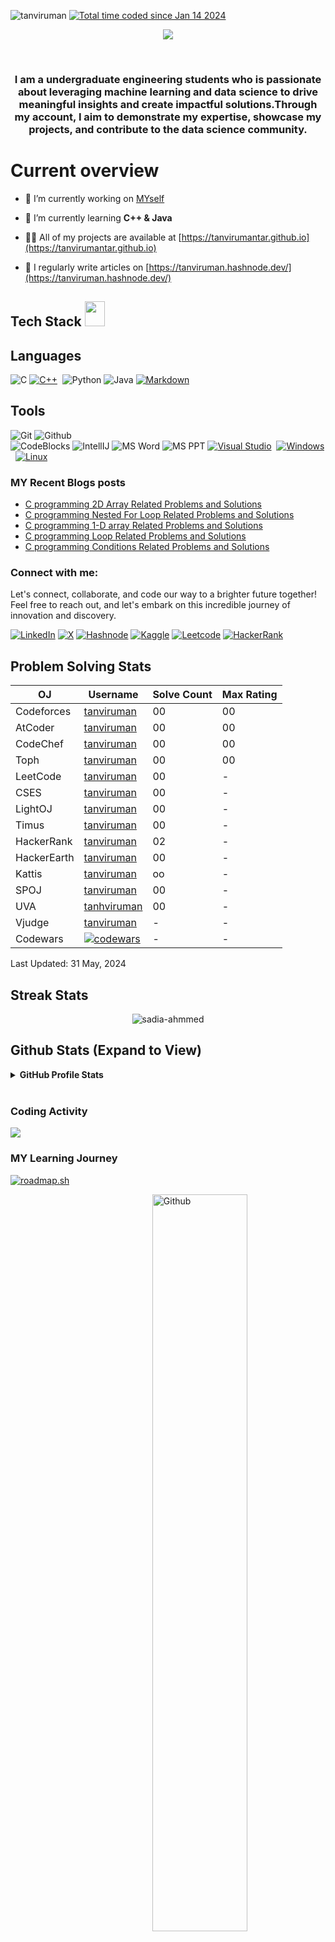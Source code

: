 <p align="left"> <img src="https://komarev.com/ghpvc/?username=tanviruman&label=Profile%20views&color=ffaa00&style=flat-square" alt="tanviruman" />  <a href="https://wakatime.com/@018d0444-5271-4ff5-9e31-91336ba41ac9"><img src="https://wakatime.com/badge/user/018d0444-5271-4ff5-9e31-91336ba41ac9.svg" alt="Total time coded since Jan 14 2024" /></a>

<!--[![Gmail Badge](https://img.shields.io/badge/-tanvirumancontact@gmail.com-c14438?style=flat-square&logo=Gmail&logoColor=white&link=mailto:tanvirumancontact@gmail.com)](mailto:tanvirumancontact@gmail.com)-->



<p align="center">
  <a href="https://github.com/tanviruman">
    </a>
</p>

<p align="center">
  <a href="https://github.com/tanviruman/readme-typing-svg">
    <img src="https://readme-typing-svg.demolab.com/?lines=HI!%20I%20am%20Tanvir%20Ahmed;CSE%20@%20UIU-232;Junior%20Programmer;Aspiring%20Data%20Scientist;Research%20and%20Robotics%20Enthusiast;Always%20learning%20new%20things&font=Fira%20Code&center=true&width=440&height=45&color=FF0000&vCenter=true&pause=1000&size=22"" />
</a>

</p>



<br/>


<h3 align="center">I am a undergraduate engineering students who is passionate about leveraging machine learning and data science to drive meaningful insights and create impactful solutions.Through my account, I aim to demonstrate my expertise, showcase my projects, and contribute to the data science community.</h3>



# Current overview
- 🔭 I’m currently working on [MYself](https://tanvirumanuiu.bio.link)

- 🌱 I’m currently learning **C++ & Java**

- 👨‍💻 All of my projects are available at [https://tanvirumantar.github.io](https://tanvirumantar.github.io)

- 📝 I regularly write articles on [https://tanviruman.hashnode.dev/](https://tanviruman.hashnode.dev/)


</p> 

<h2> Tech Stack <img src = "https://media2.giphy.com/media/QssGEmpkyEOhBCb7e1/giphy.gif?cid=ecf05e47a0n3gi1bfqntqmob8g9aid1oyj2wr3ds3mg700bl&rid=giphy.gif" width = 32px; height=40px> </h2> 

## Languages

![C](https://img.shields.io/badge/-C-000000?style=flat&logo=c)
[![C++](https://img.shields.io/badge/-C++-05122A?style=flat&logo=C%2B%2B&logoColor=00599C)](#)&nbsp;
![Python](https://img.shields.io/badge/-Python-000000?style=flat&logo=python)
![Java](https://img.shields.io/badge/-Java-000000?style=flat&logo=java)
[![Markdown](https://img.shields.io/badge/-Markdown-05122A?style=flat&logo=markdown)](#)&nbsp;

## Tools

![Git](https://img.shields.io/badge/-Git-000000?style=flat&logo=git)
![Github](https://img.shields.io/badge/-Github-000000?style=flat&logo=github)<br />
![CodeBlocks](https://img.shields.io/badge/-CodeBlocks-000000?style=flat&logo=codeblocks)
![IntellIJ](https://img.shields.io/badge/-IntellIJ%20IDEA-000000?style=flat&logo=intellij%20idea)
![MS Word](https://img.shields.io/badge/-MS%20Word-000000?style=flat&logo=microsoft%20word) 
![MS PPT](https://img.shields.io/badge/-MS%20Powerpoint-000000?style=flat&logo=microsoft%20powerpoint)
[![Visual Studio](https://img.shields.io/badge/-Visual%20Studio%20-05122A?style=flat&logo=visual-studio&logoColor=007ACC)](#)&nbsp;
[![Windows](https://img.shields.io/badge/-Windows-05122A?style=flat&logo=Windows&logoColor=A8B9CC)](#)&nbsp;
[![Linux](https://img.shields.io/badge/-Linux-05122A?style=flat&logo=Linux&logoColor=A8B9CC)](#)&nbsp;

### MY Recent Blogs posts
<!-- BLOG-POST-LIST:START -->
- [C programming 2D Array Related Problems and Solutions](https://tanviruman.hashnode.dev/c-programming-2d-array-related-problems-and-solutions)
- [C programming Nested For Loop Related Problems and Solutions](https://tanviruman.hashnode.dev/nested-for-loop-related-problems-and-solutions)
- [C programming 1-D array Related Problems and Solutions](https://tanviruman.hashnode.dev/1-d-array-related-problems-and-solutions)
- [C programming Loop Related Problems and Solutions](https://tanviruman.hashnode.dev/loop-related-problems)
- [C programming Conditions Related Problems and Solutions](https://tanviruman.hashnode.dev/conditions-related-problems)
<!-- BLOG-POST-LIST:END -->

<h3 align="left">Connect with me:</h3>
<p align="left">
Let's connect, collaborate, and code our way to a brighter future together! Feel free to reach out, and let's embark on this incredible journey of innovation and discovery.

 [![LinkedIn](https://img.shields.io/badge/LinkedIn-Connect-blue)](https://www.linkedin.com/in/tanvirumaan/) 
 [![X](https://img.shields.io/badge/X-Follow-red)](https://twitter.com/tanviruman/)
 [![Hashnode](https://img.shields.io/badge/Hashnode-Follow-blue)](https://tanviruman.hashnode.dev/)
 [![Kaggle](https://img.shields.io/badge/Kaggle-Follow-blue)](https://kaggle.com/tanviruman/)
 [![Leetcode](https://img.shields.io/badge/Leetcode-Follow-orange)](https://www.leetcode.com/tanviruman/)
 [![HackerRank](https://img.shields.io/badge/HackerRank-Follow-green)](https://www.hackerrank.com/profile/tanviruman/)



## Problem Solving Stats


| OJ | Username | Solve Count | Max Rating |
| -- | -------- | ----------- | ---------- |
| Codeforces | [tanviruman](https://codeforces.com/profile/tanviruman) | 00 | 00 |
| AtCoder | [tanviruman](https://atcoder.jp/users/tanviruman) | 00 | 00 |
| CodeChef | [tanviruman](https://www.codechef.com/users/tanviruman) | 00 | 00 |
| Toph | [tanviruman](https://toph.co/u/tanviruman) | 00 | 00 |
| LeetCode | [tanviruman](https://leetcode.com/tanviruman) | 00 | - |
| CSES | [tanviruman](https://cses.fi/user/239259) | 00 | - |
| LightOJ | [tanviruman](https://lightoj.com/user/tanviruman) | 00 | - | 
| Timus | [tanviruman](https://acm.timus.ru/author.aspx?id=380119) | 00 | - |
| HackerRank | [tanviruman](https://www.hackerrank.com/profile/tanviruman) | 02 | - |
| HackerEarth | [tanviruman](https://www.hackerearth.com/@tanviruman) | 00 | - |
| Kattis | [tanviruman](https://open.kattis.com/users/tanviruman) | oo | - |
| SPOJ | [tanviruman](https://www.spoj.com/users/tanviruman/) | 00 | - |
| UVA | [tanhviruman](https://uhunt.onlinejudge.org/id/1657234) | 00 | - |
| Vjudge | [tanviruman](https://vjudge.net/user/tanviruman) | - | - |
| Codewars| [![codewars](https://www.codewars.com/users/tanviruman/badges/micro)](https://www.codewars.com/users/tanviruman) | - | - |

Last Updated: 31 May, 2024


</p>

##  Streak Stats
<p align="center"><img src="https://github-readme-streak-stats.herokuapp.com/?user=tanviruman&theme=radical" alt="sadia-ahmmed"  /></p>

##  Github Stats (Expand to View) 


<details> 
  <summary><b>GitHub Profile Stats</b></summary>
  <br/>
<!--   <p align="center">
    <a href="https://github.com/sadia-ahmmed/github-readme-stats"><img alt="Tanvirs's Github Stats" src="https://github-readme-stats.vercel.app/api?username=tanviruman&show_icons=true&count_private=true&theme=algolia" height="192px"/></a>
<br/>
  &nbsp; -->
  <br/>
	  <img src="https://github-readme-stats.vercel.app/api/top-langs?username=tanviruman&show_icons=true&locale=en&layout=compact&theme=algolia" alt="candida18" height="192px"/>
  <br/>
<p align="center">
  <img src="https://github-readme-activity-graph.vercel.app/graph?username=tanviruman&show_icons&bg_color=21232a&color=a8eeff&line=61dafb&point=f0fcff&area=true&hide_border=false" alt="Activity Graph" />
</p>
  
	
  <b>Note:</b> Top languages is only a metric of the languages my public code consists of and doesn't reflect experience or skill level.
  </p>
</details>

<!--
<details>
  <summary><b>⚡ Recent GitHub Activity</b></summary>
  <br/>
   <a href="https://tanviruman"><img alt="Sadia's Activity Graph" src="https://activity-graph.herokuapp.com/graph?username=tanviruman&custom_title=Candida%20Noronha's%20Contribution%20Graph&theme=react-dark" /></a>
  <br/>

</details>
-->
<br/>


<!-- ### Github Stats
<p><img align="center" src="https://github-readme-streak-stats.herokuapp.com/?user=tanviruman&show_icons=true&theme=radical&title_color=ffaa00&text_color=f4f1f1&locale=en" alt="tanviruman" /></p>
<p>&nbsp;<img align="center" src="https://github-readme-stats.vercel.app/api?username=tanviruman&show_icons=true&theme=radical&title_color=ffaa00&text_color=f4f1f1&locale=en" alt="tanviruman" />

![GitHub metrics](https://metrics.lecoq.io/tanviruman) */
  
</p>


### TOP Languages
<p>&nbsp;<img align="center" src="https://github-readme-stats.vercel.app/api/top-langs?username=tanviruman&show_icons=true&theme=radical&title_color=ffaa00&text_color=f4f1f1&locale=en" alt="tanviruman" /> -->





### Coding Activity
<a href="https://wakatime.com"><img src="https://wakatime.com/share/@tanviruman/8c8b7196-e6f9-46c6-b23b-db2cc3d76312.png" /></a>
<!--<a href="https://wakatime.com"><img src="https://wakatime.com/share/@tanviruman/97d44b81-48d6-41a3-b7dc-9537b4ec0e04.png" /></a>-->




<!--### Badges
[![An image of @tanviruman's Holopin badges, which is a link to view their full Holopin profile](https://holopin.me/tanviruman)](https://holopin.io/@tanviruman) -->

### MY Learning Journey
<a href="https://roadmap.sh"><img src="https://api.roadmap.sh/v1-badge/wide/655dce9768ca6026136471c0?variant=dark" alt="roadmap.sh"/></a>


<img width="55%" align="right" alt="Github" src="https://raw.githubusercontent.com/onimur/.github/master/.resources/git-header.svg" />


